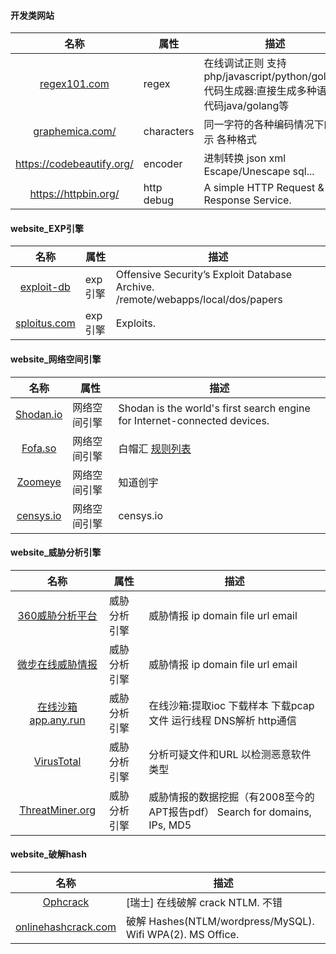 #### 开发类网站

|名称|属性|描述|
|:-------------:|--|-----|
|[regex101.com](https://regex101.com/)|regex|在线调试正则 支持php/javascript/python/golang. 代码生成器:直接生成多种语言代码java/golang等|
|[graphemica.com/](http://graphemica.com/)|characters|同一字符的各种编码情况下的表示 各种格式|
|https://codebeautify.org/|encoder|进制转换 json xml Escape/Unescape sql...|
|https://httpbin.org/|http debug|A simple HTTP Request & Response Service.|

#### website_EXP引擎

|名称|属性|描述|
|:-------------:|--|-----|
|[exploit-db](https://www.exploit-db.com/)|exp引擎|Offensive Security’s Exploit Database Archive. /remote/webapps/local/dos/papers|
|[sploitus.com](https://sploitus.com/)|exp引擎|Exploits.|

#### website_网络空间引擎

|名称|属性|描述|
|:-------------:|--|-----|
|[Shodan.io](https://www.shodan.io/)|网络空间引擎|Shodan is the world's first search engine for Internet-connected devices.|
|[Fofa.so](https://fofa.so/)|网络空间引擎|白帽汇 [规则列表](https://fofa.so/library)|
|[Zoomeye](https://www.zoomeye.org/)|网络空间引擎|知道创宇|
|[censys.io](https://censys.io/ipv4)|网络空间引擎|censys.io|

#### website_威胁分析引擎

|名称|属性|描述|
|:-------------:|--|-----|
|[360威胁分析平台](https://ti.360.net/)|威胁分析引擎|威胁情报 ip domain file url email|
|[微步在线威胁情报](https://x.threatbook.cn/nodev4/vb4/list)|威胁分析引擎|威胁情报 ip domain file url email|
|[在线沙箱app.any.run](https://app.any.run/tasks/defe1b39-b4b6-4573-ba46-de2c425f670f)|威胁分析引擎|在线沙箱:提取ioc 下载样本 下载pcap文件 运行线程 DNS解析 http通信|
|[VirusTotal](https://www.virustotal.com/)|威胁分析引擎|分析可疑文件和URL 以检测恶意软件类型|
[ThreatMiner.org](https://www.threatminer.org/)|威胁分析引擎|威胁情报的数据挖掘（有2008至今的APT报告pdf） Search for domains, IPs, MD5|SHA1|SHA256, email address or APTnotes(aptnotes:), ssl(ssl:), user-agent(ua:), AV family(av:), filename (filename:), URI (uri:), registry (reg:), mutex (mutex:)...|

#### website_破解hash
|名称|描述|
|:-------------:|-----|
|[Ophcrack](https://www.objectif-securite.ch/en/ophcrack.php)|[瑞士] 在线破解 crack NTLM. 不错|
|[onlinehashcrack.com](https://www.onlinehashcrack.com/) |破解 Hashes(NTLM/wordpress/MySQL). Wifi WPA(2). MS Office.|
